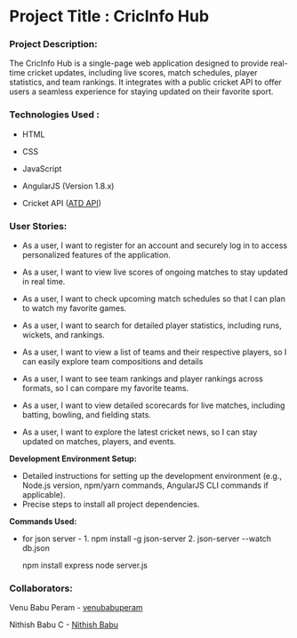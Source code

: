 # Project Title : CricInfo Hub
### Project Description:
The CricInfo Hub is a single-page web application designed to provide real-time cricket updates, including live scores, match schedules, player statistics, and team rankings. It integrates with a public cricket API to offer users a seamless experience for staying updated on their favorite sport.
### Technologies Used :
* HTML

* CSS

* JavaScript

* AngularJS (Version 1.8.x)

* Cricket API ([ATD API](https://www.allthingsdev.co/))

### User Stories:

* As a user, I want to register for an account and securely log in to access personalized features of the application.

* As a user, I want to view live scores of ongoing matches to stay updated in real time.
  
* As a user, I want to check upcoming match schedules so that I can plan to watch my favorite games.

* As a user, I want to search for detailed player statistics, including runs, wickets, and rankings.

* As a user, I want to view a list of teams and their respective players, so I can easily explore team compositions and details
  
* As a user, I want to see team rankings and player rankings across formats, so I can compare my favorite teams.

* As a user, I want to view detailed scorecards for live matches, including batting, bowling, and fielding stats.

* As a user, I want to explore the latest cricket news, so I can stay updated on matches, players, and events.


**Development Environment Setup:**

*   Detailed instructions for setting up the development environment (e.g., Node.js version, npm/yarn commands, AngularJS CLI commands if applicable).
*   Precise steps to install all project dependencies.

**Commands Used:**

*   for json server - 1. npm install -g json-server 
                      2. json-server --watch db.json

    npm install express
    node server.js


### Collaborators:
Venu Babu Peram  - [venubabuperam](https://github.com/venubabuperam)

Nithish Babu C  - [Nithish Babu](https://github.com/cnithishbabu16)
